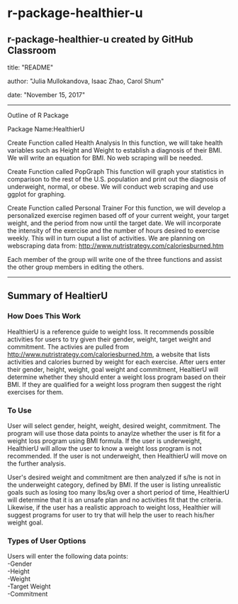 # r-package-healthier-u
r-package-healthier-u created by GitHub Classroom
---
title: "README"

author: "Julia Mullokandova, Isaac Zhao, Carol Shum"

date: "November 15, 2017"

---
Outline of R Package

Package Name:HealthierU

Create Function called Health Analysis
In this function, we will take health variables such as Height and Weight to  establish a diagnosis of their BMI. We will write an equation for BMI. No web scraping will be needed.

Create Function called PopGraph
This function will graph your statistics in comparison to the rest of the U.S. population and print out the diagnosis of underweight, normal, or obese. We will conduct web scraping and use ggplot for graphing. 

Create Function called Personal Trainer
For this function, we will develop a personalized exercise regimen based off of your current weight, your target weight, and the period from now until the target date. We will incorporate the intensity of the exercise and the number of hours desired to exercise weekly. This will in turn ouput a list of activities. 
We are planning on webscraping data from: http://www.nutristrategy.com/caloriesburned.htm

Each member of the group will write one of the three functions and assist the other group members in editing the others.

---
## Summary of HealtierU
### How Does This Work
HealthierU is a reference guide to weight loss. It recommends possible activities for users to try given their gender, weight, target weight and commitment. The activies are pulled from http://www.nutristrategy.com/caloriesburned.htm, a website that lists activities and calories burned by weight for each exercise. After uers enter their gender, height, weight, goal weight and commitment, HealtierU will determine whether they should enter a weight loss program based on their BMI. If they are qualified for a weight loss program then suggest the right exercises for them. 

### To Use
User will select gender, height, weight, desired weight, commitment. The program will use those data points to anaylze whether the user is fit for a weight loss program using BMI formula. If the user is underweight, HealthierU will allow the user to know a weight loss program is not recommended. If the user is not underweight, then HealthierU will move on the further analysis. 

User's desired weight and commitment are then analyzed if s/he is not in the underweight category, defined by BMI. If the user is listing unrealistic goals such as losing too many lbs/kg over a short period of time, HealthierU will determine that it is an unsafe plan and no activities fit that the criteria. Likewise, if the user has a realistic approach to weight loss, Healthier will suggest programs for user to try that will help the user to reach his/her weight goal. 

### Types of User Options
Users will enter the following data points: <br />
  -Gender <br />
  -Height <br />
  -Weight <br />
  -Target Weight <br />
  -Commitment 

